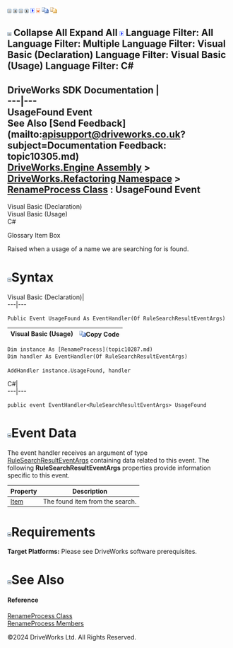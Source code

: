 ![](dotnetimages/collapse.gif) ![](dotnetimages/expand.gif) ![](dotnetimages/collapse.gif) ![](dotnetimages/expand.gif) ![](dotnetimages/drpdown.gif) ![](dotnetimages/drpdown_orange.gif) ![](dotnetimages/copycode.gif) ![](dotnetimages/copycodeHighlight.gif)

![](dotnetimages/collapse.gif) Collapse All Expand All ![](dotnetimages/drpdown.gif) Language Filter: All  Language Filter: Multiple  Language Filter: Visual Basic (Declaration) Language Filter: Visual Basic (Usage) Language Filter: C#  
---  
DriveWorks SDK Documentation  |   
---|---  
UsageFound Event   
See Also [Send Feedback](mailto:apisupport@driveworks.co.uk?subject=Documentation Feedback: topic10305.md)  
[DriveWorks.Engine Assembly](topic2156.md) > [DriveWorks.Refactoring Namespace](topic10266.md) > [RenameProcess Class](topic10287.md) : UsageFound Event  
---  
  
Visual Basic (Declaration)    
Visual Basic (Usage)    
C# 

Glossary Item Box

Raised when a usage of a name we are searching for is found. 

# ![](dotnetimages/collapse.gif)Syntax

Visual Basic (Declaration)|   
---|---  
      
    
    Public Event UsageFound As EventHandler(Of RuleSearchResultEventArgs)  
  
Visual Basic (Usage)| ![](dotnetimages/copycode.gif)Copy Code  
---|---  
      
    
    Dim instance As [RenameProcess](topic10287.md)
    Dim handler As EventHandler(Of RuleSearchResultEventArgs)
     
    AddHandler instance.UsageFound, handler  
  
C#|   
---|---  
      
    
    public event EventHandler<RuleSearchResultEventArgs> UsageFound  
  
# ![](dotnetimages/collapse.gif)Event Data

The event handler receives an argument of type [RuleSearchResultEventArgs](topic13242.md) containing data related to this event. The following **RuleSearchResultEventArgs** properties provide information specific to this event.

Property| Description  
---|---  
[Item](topic13248.md)| The found item from the search.   
  
# ![](dotnetimages/collapse.gif)Requirements

**Target Platforms:** Please see DriveWorks software prerequisites.

# ![](dotnetimages/collapse.gif)See Also

#### Reference

[RenameProcess Class](topic10287.md)   
[RenameProcess Members](topic10288.md)

©2024 DriveWorks Ltd. All Rights Reserved.
